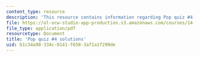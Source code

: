 ```yaml
---
content_type: resource
description: 'This resource contains information regarding Pop quiz #4 solutions.'
file: https://ol-ocw-studio-app-production.s3.amazonaws.com/courses/14-73-the-challenge-of-world-poverty-spring-2011/b1c34a90334c0141f6583af1a1f299de_MIT14_73S11_quiz4_sol.pdf
file_type: application/pdf
resourcetype: Document
title: 'Pop quiz #4 solutions'
uid: b1c34a90-334c-0141-f658-3af1a1f299de
---
```

